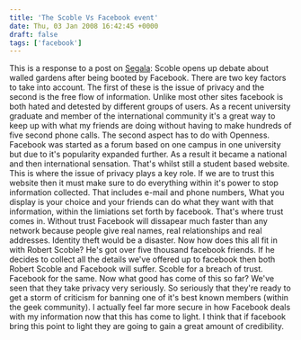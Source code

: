 ```yaml
---
title: 'The Scoble Vs Facebook event'
date: Thu, 03 Jan 2008 16:42:45 +0000
draft: false
tags: ['facebook']
---
```


This is a response to a post on [Segala](http://segala.com/blog/scoble-kicked-off-facebook/?domovar=1#comment-270318): Scoble opens up debate about walled gardens after being booted by Facebook. There are two key factors to take into account. The first of these is the issue of privacy and the second is the free flow of information. Unlike most other sites facebook is both hated and detested by different groups of users. As a recent university graduate and member of the international community it's a great way to keep up with what my friends are doing without having to make hundreds of five second phone calls. The second aspect has to do with Openness. Facebook was started as a forum based on one campus in one university but due to it's popularity expanded further. As a result it became a national and then international sensation. That's whilst still a student based website. This is where the issue of privacy plays a key role. If we are to trust this website then it must make sure to do everything within it's power to stop information collected. That includes e-mail and phone numbers, What you display is your choice and your friends can do what they want with that information, within the limiations set forth by facebook. That's where trust comes in. Without trust Facebook will dissapear much faster than any network because people give real names, real relationships and real addresses. Identity theft would be a disaster. Now how does this all fit in with Robert Scoble? He's got over five thousand facebook friends. If he decides to collect all the details we've offered up to facebook then both Robert Scoble and Facebook will suffer. Scoble for a breach of trust. Facebook for the same. Now what good has come of this so far? We've seen that they take privacy very seriously. So seriously that they're ready to get a storm of criticism for banning one of it's best known members (within the geek community). I actually feel far more secure in how Facebook deals with my information now that this has come to light. I think that if facebook bring this point to light they are going to gain a great amount of credibility.